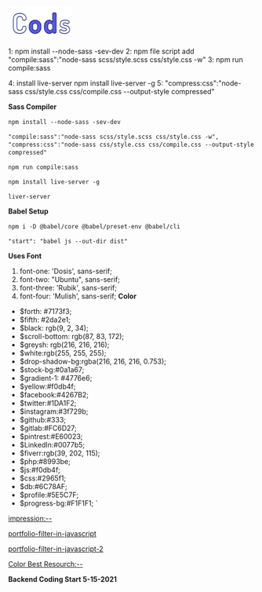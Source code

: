 ![Cods](images/logo.png)

1: npm install --node-sass -sev-dev
2: npm file script add
"compile:sass":"node-sass scss/style.scss css/style.css -w"
3: npm run compile:sass

4: install live-server
npm install live-server -g
5: "compress:css":"node-sass css/style.css css/compile.css --output-style compressed"

**Sass Compiler**

```Node-sass
npm install --node-sass -sev-dev
```

```script add packeg.js
"compile:sass":"node-sass scss/style.scss css/style.css -w",
"compress:css":"node-sass css/style.css css/compile.css --output-style compressed"
```

```run sass compiler
npm run compile:sass
```

```Install Live Server
npm install live-server -g
```

```run live Server
liver-server
```

**Babel Setup**

```install
npm i -D @babel/core @babel/preset-env @babel/cli
```

```script inside
"start": "babel js --out-dir dist"
```

**Uses Font**

1. font-one: 'Dosis', sans-serif;
2. font-two: "Ubuntu", sans-serif;
3. font-three: 'Rubik', sans-serif;
4. font-four: 'Mulish', sans-serif;
   **Color**

- $forth: #7173f3;
- $fifth: #2da2e1;
- $black: rgb(9, 2, 34);
- $scroll-bottom: rgb(87, 83, 172);
- $greysh: rgb(216, 216, 216);
- $white:rgb(255, 255, 255);
- $drop-shadow-bg:rgba(216, 216, 216, 0.753);
- $stock-bg:#0a1a67;
- $gradient-1: #4776e6;
- $yellow:#f0db4f;
- $facebook:#4267B2;
- $twitter:#1DA1F2;
- $instagram:#3f729b;
- $github:#333;
- $gitlab:#FC6D27;
- $pintrest:#E60023;
- $LinkedIn:#0077b5;
- $fiverr:rgb(39, 202, 115);
- $php:#8993be;
- $js:#f0db4f;
- $css:#2965f1;
- $db:#6C78AF;
- $profile:#5E5C7F;
- $progress-bg:#F1F1F1;
  `

[impression:--](https://jthemes.net/themes/wp/bolby/)

[portfolio-filter-in-javascript](https://www.youtube.com/watch?v=xKkzQPduH3g&ab_channel=codexdude)

[portfolio-filter-in-javascript-2](https://www.youtube.com/watch?v=_RQAoff0jx8&ab_channel=ParadoxWay)

[Color Best Resourch:--](https://webkul.github.io/coolhue/)

**Backend Coding Start 5-15-2021**




